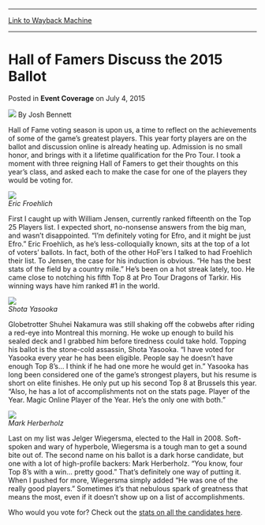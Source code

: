 
---
[Link to Wayback Machine](https://web.archive.org/web/20150707234454/http://magic.wizards.com/en/events/coverage/gpmon15/hall-of-famers-discuss-the-2015-ballot-2015-07-04)

[_metadata_:author]:- "Josh Bennett"
[_metadata_:description]:- "Hall of Fame voting season is upon us, a time to reflect on the achievements of some of the game’s greatest players. This year forty players are on the ballot and discussion online is already heating up. Admission is no small honor, and brings with it a lifetime qualification for the Pro Tour. I took a moment with three reigning Hall of Famers to get their thoughts on this year’s class, and asked each to make the case for one of the players they would be voting for."
[_metadata_:generator]:- "Drupal 7 (http://drupal.org)"
[_metadata_:node]:- "409011"
[_metadata_:publish_date]:- "2015-07-04"
[_metadata_:source]:- "div-main-content"
[_metadata_:title]:- "Hall of Famers Discuss the 2015 Ballot"
[_metadata_:wayback_capture_timestamp]:- "2015-07-07 23:44:54"
[_metadata_:wayback_raw_url]:- "https://web.archive.org/web/20150707234454id_/http://magic.wizards.com/en/events/coverage/gpmon15/hall-of-famers-discuss-the-2015-ballot-2015-07-04"
[_metadata_:wayback_url]:- "http://magic.wizards.com/en/events/coverage/gpmon15/hall-of-famers-discuss-the-2015-ballot-2015-07-04"
---


Hall of Famers Discuss the 2015 Ballot
======================================



 Posted in **Event Coverage**
 on July 4, 2015 






![](https://media.magic.wizards.com/styles/auth_small/public/images/person/authorpic_joshbennett.jpg)
By Josh Bennett











Hall of Fame voting season is upon us, a time to reflect on the achievements of some of the game’s greatest players. This year forty players are on the ballot and discussion online is already heating up. Admission is no small honor, and brings with it a lifetime qualification for the Pro Tour. I took a moment with three reigning Hall of Famers to get their thoughts on this year’s class, and asked each to make the case for one of the players they would be voting for.



![](https://media.wizards.com/2015/events/gpmon15/gpmon15_hof_froehlich.jpg)  
*Eric Froehlich*


First I caught up with William Jensen, currently ranked fifteenth on the Top 25 Players list. I expected short, no-nonsense answers from the big man, and wasn’t disappointed. “I’m definitely voting for Efro, and it might be just Efro.” Eric Froehlich, as he’s less-colloquially known, sits at the top of a lot of voters’ ballots. In fact, both of the other HoF’ers I talked to had Froehlich their list. To Jensen, the case for his induction is obvious. “He has the best stats of the field by a country mile.” He’s been on a hot streak lately, too. He came close to notching his fifth Top 8 at Pro Tour Dragons of Tarkir. His winning ways have him ranked #1 in the world.


![](https://media.wizards.com/2015/events/gpmon15/gpmon15_hof_yasooka.jpg)  
*Shota Yasooka*



Globetrotter Shuhei Nakamura was still shaking off the cobwebs after riding a red-eye into Montreal this morning. He woke up enough to build his sealed deck and I grabbed him before tiredness could take hold. Topping his ballot is the stone-cold assassin, Shota Yasooka. “I have voted for Yasooka every year he has been eligible. People say he doesn’t have enough Top 8’s… I think if he had one more he would get in.” Yasooka has long been considered one of the game’s strongest players, but his resume is short on elite finishes. He only put up his second Top 8 at Brussels this year. “Also, he has a lot of accomplishments not on the stats page. Player of the Year. Magic Online Player of the Year. He’s the only one with both.”



![](https://media.wizards.com/2015/events/gpmon15/gpmon15_hof_herberholz.jpg)  
*Mark Herberholz*


Last on my list was Jelger Wiegersma, elected to the Hall in 2008. Soft-spoken and wary of hyperbole, Wiegersma is a tough man to get a sound bite out of. The second name on his ballot is a dark horse candidate, but one with a lot of high-profile backers: Mark Herberholz. “You know, four Top 8’s with a win... pretty good.” That’s definitely one way of putting it. When I pushed for more, Wiegersma simply added “He was one of the really good players.” Sometimes it’s that nebulous spark of greatness that means the most, even if it doesn’t show up on a list of accomplishments.



Who would you vote for? Check out the [stats on all the candidates here](http://magic.wizards.com/en/protour/hof/2015stats).







